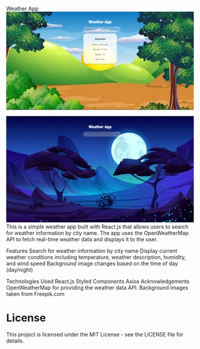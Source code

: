 Weather App
<img src="screenshot 2.png" alt="Weather App-Day">
<div>
<img src="screenshot.png" alt="Weather App-Night">
This is a simple weather app built with React.js that allows users to search for weather information by city name. The app uses the OpenWeatherMap API to fetch real-time weather data and displays it to the user.

Features
Search for weather information by city name
Display current weather conditions including temperature, weather description, humidity, and wind speed
Background image changes based on the time of day (day/night)

Technologies Used
React.js
Styled Components
Axios
Acknowledgements
OpenWeatherMap for providing the weather data API.
Background images taken from Freepik.com

<h1>License</h1>
This project is licensed under the MIT License - see the LICENSE file for details.
